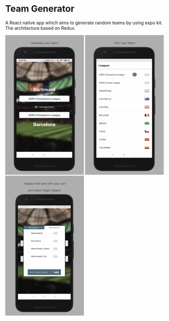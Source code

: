 # Team Generator

A React native app which aims to generate random teams by using expo kit. The architecture based on Redux.



<img src="https://github.com/harrunisk/TeamGenerator/blob/master/art/1.png" width="250">
<img src="https://github.com/harrunisk/TeamGenerator/blob/master/art/2.png" width="250">
<img src="https://github.com/harrunisk/TeamGenerator/blob/master/art/3.png" width="250">


